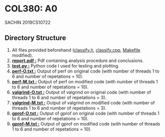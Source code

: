 COL380: A0
======================
SACHIN 2019CS10722

Directory Structure
-------------------

1. All files provided beforehand ([classify.h](./classify.h), [classify.cpp](./classify.cpp), [Makefile](./Makefile) modified).
2. __[report.pdf :](./report.pdf)__  Pdf containing analysis procedure and conclusions. 
2. __[test.py :](./test.py)__  Python code I used for testing and plotting. 
2. __[perf-O.txt :](./perf-O.txt)__  Output of perf on original code (with number of threads 1 to 6 and number of repetations = 10).
2. __[perf-M.txt :](./perf-M.txt)__  Output of perf on modified code (with number of threads 1 to 6 and number of repetations = 10).
2. __[valgrind-O.txt :](./valgrind-O.txt)__  Output of valgrind on original code (with number of threads 1 to 6 and number of repetations = 3).
2. __[valgrind-M.txt :](./valgrind-M.txt)__  Output of valgrind on modified code (with number of threads 1 to 6 and number of repetations = 3).
2. __[gprof-O.txt :](./gprof-O.txt)__  Output of gprof on original code (with number of threads 1 to 6 and number of repetations = 10).
2. __[gprof-M.txt :](./gprof-M.txt)__  Output of gprof on modified code (with number of threads 1 to 6 and number of repetations = 10).